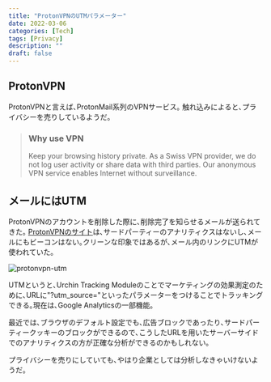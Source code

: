 ```yaml
---
title: "ProtonVPNのUTMパラメーター"
date: 2022-03-06
categories: [Tech]
tags: [Privacy]
description: ""
draft: false
---
```

## ProtonVPN

ProtonVPNと言えば､ProtonMail系列のVPNサービス｡
触れ込みによると､プライバシーを売りしているようだ｡

> ### Why use VPN
> Keep your browsing history private. As a Swiss VPN provider, we do not log user activity or share data with third parties. Our anonymous VPN service enables Internet without surveillance.

## メールにはUTM

ProtonVPNのアカウントを削除した際に､削除完了を知らせるメールが送られてきた｡
[ProtonVPNのサイト](https://protonvpn.com/)は､サードパーティーのアナリティクスはないし､メールにもビーコンはない｡クリーンな印象ではあるが､メール内のリンクにUTMが使われていた｡

![protonvpn-utm](/img/protonvpn-utm.png)

UTMというと､Urchin Tracking Moduleのことでマーケティングの効果測定のために､URLに"?utm_source="といったパラメーターをつけることでトラッキングできる｡現在は､Google Analyticsの一部機能｡

最近では､ブラウザのデフォルト設定でも､広告ブロックであったり､サードパーティークッキーのブロックができるので､こうしたURLを用いたサーバーサイドでのアナリティクスの方が正確な分析ができるのかもしれない｡

プライバシーを売りにしていても､やはり企業としては分析しなきゃいけないようだ｡
